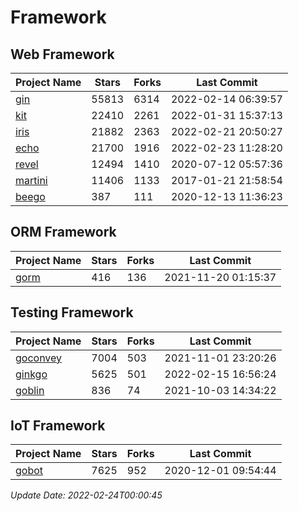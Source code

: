 # Framework

## Web Framework
| Project Name | Stars | Forks | Last Commit |
| ------------ | ----- | ----- | ----------- |
| [gin](https://github.com/gin-gonic/gin) | 55813 | 6314 | 2022-02-14 06:39:57 |
| [kit](https://github.com/go-kit/kit) | 22410 | 2261 | 2022-01-31 15:37:13 |
| [iris](https://github.com/kataras/iris) | 21882 | 2363 | 2022-02-21 20:50:27 |
| [echo](https://github.com/labstack/echo) | 21700 | 1916 | 2022-02-23 11:28:20 |
| [revel](https://github.com/revel/revel) | 12494 | 1410 | 2020-07-12 05:57:36 |
| [martini](https://github.com/go-martini/martini) | 11406 | 1133 | 2017-01-21 21:58:54 |
| [beego](https://github.com/astaxie/beego) | 387 | 111 | 2020-12-13 11:36:23 |

## ORM Framework
| Project Name | Stars | Forks | Last Commit |
| ------------ | ----- | ----- | ----------- |
| [gorm](https://github.com/jinzhu/gorm) | 416 | 136 | 2021-11-20 01:15:37 |

## Testing Framework
| Project Name | Stars | Forks | Last Commit |
| ------------ | ----- | ----- | ----------- |
| [goconvey](https://github.com/smartystreets/goconvey) | 7004 | 503 | 2021-11-01 23:20:26 |
| [ginkgo](https://github.com/onsi/ginkgo) | 5625 | 501 | 2022-02-15 16:56:24 |
| [goblin](https://github.com/franela/goblin) | 836 | 74 | 2021-10-03 14:34:22 |

## IoT Framework
| Project Name | Stars | Forks | Last Commit |
| ------------ | ----- | ----- | ----------- |
| [gobot](https://github.com/hybridgroup/gobot) | 7625 | 952 | 2020-12-01 09:54:44 |

*Update Date: 2022-02-24T00:00:45*